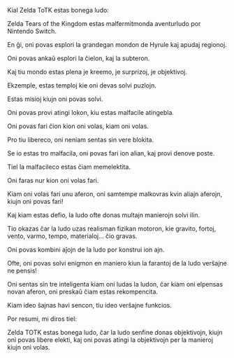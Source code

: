 Kial Zelda ToTK estas bonega ludo:

Zelda Tears of the Kingdom estas malfermitmonda aventurludo por Nintendo Switch.

En ĝi, oni povas esplori la grandegan mondon de Hyrule kaj apudaj regionoj.

Oni povas ankaŭ esplori la ĉielon, kaj la subteron.

Kaj tiu mondo estas plena je kreemo, je surprizoj, je objektivoj.

Ekzemple, estas temploj kie oni devas solvi puzlojn.

Estas misioj kiujn oni povas solvi.

Oni povas provi atingi lokon, kiu estas malfacile atingebla.

Oni povas fari ĉion kion oni volas, kiam oni volas.

Pro tiu libereco, oni neniam sentas sin vere blokita.

Se io estas tro malfacila, oni povas fari ion alian, kaj provi denove poste.

Tiel la malfacileco estas ĉiam memelektita.

Oni faras nur kion oni volas fari.

Kiam oni volas fari unu aferon, oni samtempe malkovras kvin aliajn aferojn, kiujn oni povas fari!

Kaj kiam estas defio, la ludo ofte donas multajn manierojn solvi ilin.

Tio okazas ĉar la ludo uzas realisman fizikan motoron, kie gravito, fortoj, vento, varmo, tempo, materialoj... ĉio gravas. 

Oni povas kombini aĵojn de la ludo por konstrui ion ajn.

Ofte, oni povas solvi enigmon en maniero kiun la farantoj de la ludo verŝajne ne pensis!

Oni sentas sin tre inteligenta kiam oni ludas la ludon, ĉar kiam oni elpensas novan aferon, oni preskaŭ ĉiam estas rekompencita.

Kiam ideo ŝajnas havi sencon, tiu ideo verŝajne funkcios.

Por resumi, mi diros tiel:

Zelda TOTK estas bonega ludo, ĉar la ludo senfine donas objektivojn, kiujn oni povas libere elekti, kaj oni povas atingi la objektivojn per la manieroj kiujn oni volas.